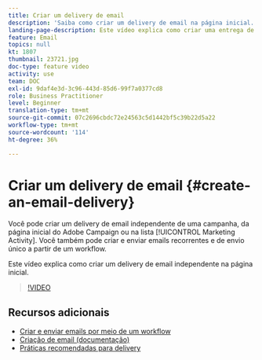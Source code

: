 ```yaml
---
title: Criar um delivery de email
description: 'Saiba como criar um delivery de email na página inicial. '
landing-page-description: Este vídeo explica como criar uma entrega de email a partir da página inicial.
feature: Email
topics: null
kt: 1807
thumbnail: 23721.jpg
doc-type: feature video
activity: use
team: DOC
exl-id: 9daf4e3d-3c96-443d-85d6-99f7a0377cd8
role: Business Practitioner
level: Beginner
translation-type: tm+mt
source-git-commit: 07c2696cbdc72e24563c5d1442bf5c39b22d5a22
workflow-type: tm+mt
source-wordcount: '114'
ht-degree: 36%

---
```


# Criar um delivery de email {#create-an-email-delivery}

Você pode criar um delivery de email independente de uma campanha, da página inicial do Adobe Campaign ou na lista [!UICONTROL Marketing Activity]. Você também pode criar e enviar emails recorrentes e de envio único a partir de um workflow.

Este vídeo explica como criar um delivery de email independente na página inicial.

>[!VIDEO](https://video.tv.adobe.com/v/23721?quality=12)

## Recursos adicionais

* [Criar e enviar emails por meio de um workflow](/help/communication-channels/email/create-and-send-emails-via-workflow.md)
* [Criação de email (documentação)](https://docs.adobe.com/content/help/en/campaign-standard/using/communication-channels/email-messages/creating-an-email.html)
* [Práticas recomendadas para delivery](https://helpx.adobe.com/br/campaign/kb/delivery-best-practices.html)
